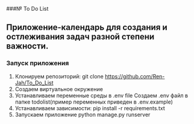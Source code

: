 ###№ To Do List 
## Приложение-календарь для создания и остлеживания задач разной степени важности.
### Запуск приложения
1. Клонируем репозиторий:
git clone https://github.com/Ren-Jah/To_Do_List
2. Создаем виртуальное окружение
3. Устанавливаем переменные среды в .env file
Создаем .env файл в папке todolist(пример переменных приведен в .env.example)
4. Устанавливаем зависимости:
pip install -r requirements.txt
5. Запускаем приложение
python manage.py runserver


